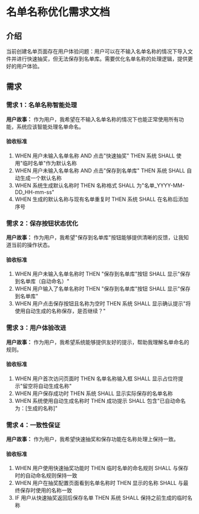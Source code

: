 # 名单名称优化需求文档

## 介绍

当前创建名单页面存在用户体验问题：用户可以在不输入名单名称的情况下导入文件并进行快速抽奖，但无法保存到名单库。需要优化名单名称的处理逻辑，提供更好的用户体验。

## 需求

### 需求 1：名单名称智能处理

**用户故事：** 作为用户，我希望在不输入名单名称的情况下也能正常使用所有功能，系统应该智能处理名单命名。

#### 验收标准

1. WHEN 用户未输入名单名称 AND 点击"快速抽奖" THEN 系统 SHALL 使用"临时名单"作为默认名称
2. WHEN 用户未输入名单名称 AND 点击"保存到名单库" THEN 系统 SHALL 自动生成一个默认名称
3. WHEN 系统生成默认名称时 THEN 名称格式 SHALL 为"名单_YYYY-MM-DD_HH-mm-ss"
4. WHEN 生成的默认名称与现有名单重复时 THEN 系统 SHALL 在名称后添加序号

### 需求 2：保存按钮状态优化

**用户故事：** 作为用户，我希望"保存到名单库"按钮能够提供清晰的反馈，让我知道当前的操作状态。

#### 验收标准

1. WHEN 用户未输入名单名称时 THEN "保存到名单库"按钮 SHALL 显示"保存到名单库（自动命名）"
2. WHEN 用户输入了名单名称时 THEN "保存到名单库"按钮 SHALL 显示"保存到名单库"
3. WHEN 用户点击保存按钮且名称为空时 THEN 系统 SHALL 显示确认提示"将使用自动生成的名称保存，是否继续？"

### 需求 3：用户体验改进

**用户故事：** 作为用户，我希望系统能够提供友好的提示，帮助我理解名单命名的规则。

#### 验收标准

1. WHEN 用户首次访问页面时 THEN 名单名称输入框 SHALL 显示占位符提示"留空将自动生成名称"
2. WHEN 用户保存成功时 THEN 系统 SHALL 显示实际保存的名单名称
3. WHEN 系统使用自动生成名称时 THEN 成功提示 SHALL 包含"已自动命名为：[生成的名称]"

### 需求 4：一致性保证

**用户故事：** 作为用户，我希望快速抽奖和保存功能在名称处理上保持一致。

#### 验收标准

1. WHEN 用户使用快速抽奖功能时 THEN 临时名单的命名规则 SHALL 与保存时的自动命名规则保持一致
2. WHEN 用户在抽奖配置页面看到名单名称时 THEN 显示的名称 SHALL 与最终保存时使用的名称一致
3. IF 用户从快速抽奖返回后保存名单 THEN 系统 SHALL 保持之前生成的临时名称